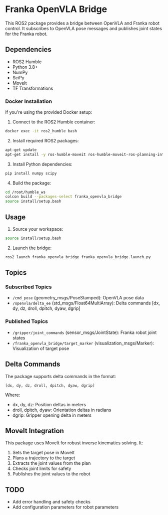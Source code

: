 # Franka OpenVLA Bridge

This ROS2 package provides a bridge between OpenVLA and Franka robot control. It subscribes to OpenVLA pose messages and publishes joint states for the Franka robot.


## Dependencies

- ROS2 Humble
- Python 3.8+
- NumPy
- SciPy
- MoveIt
- TF Transformations



### Docker Installation

If you're using the provided Docker setup:

1. Connect to the ROS2 Humble container:
```bash
docker exec -it ros2_humble bash
```

2. Install required ROS2 packages:
```bash
apt-get update
apt-get install -y ros-humble-moveit ros-humble-moveit-ros-planning-interface ros-humble-tf-transformations
```

3. Install Python dependencies:
```bash
pip install numpy scipy
```

4. Build the package:
```bash
cd /root/humble_ws
colcon build --packages-select franka_openvla_bridge
source install/setup.bash
```

## Usage

1. Source your workspace:
```bash
source install/setup.bash
```

2. Launch the bridge:
```bash
ros2 launch franka_openvla_bridge franka_openvla_bridge.launch.py
```

## Topics

### Subscribed Topics
- `/cmd_pose` (geometry_msgs/PoseStamped): OpenVLA pose data
- `/openvla/delta_ee` (std_msgs/Float64MultiArray): Delta commands [dx, dy, dz, droll, dpitch, dyaw, dgrip]

### Published Topics
- `/gripper/joint_commands` (sensor_msgs/JointState): Franka robot joint states
- `/franka_openvla_bridge/target_marker` (visualization_msgs/Marker): Visualization of target pose

## Delta Commands

The package supports delta commands in the format:
```
[dx, dy, dz, droll, dpitch, dyaw, dgrip]
```
Where:
- dx, dy, dz: Position deltas in meters
- droll, dpitch, dyaw: Orientation deltas in radians
- dgrip: Gripper opening delta in meters

## MoveIt Integration

This package uses MoveIt for robust inverse kinematics solving. It:
1. Sets the target pose in MoveIt
2. Plans a trajectory to the target
3. Extracts the joint values from the plan
4. Checks joint limits for safety
5. Publishes the joint values to the robot

## TODO
- Add error handling and safety checks
- Add configuration parameters for robot parameters 
